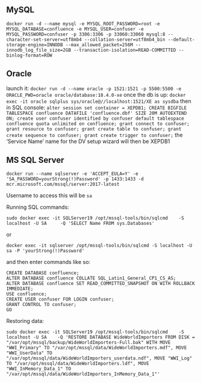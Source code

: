 ## MySQL

`docker run -d --name mysql -e MYSQL_ROOT_PASSWORD=root -e MYSQL_DATABASE=confluence -e MYSQL_USER=confuser -e MYSQL_PASSWORD=confuser -p 3306:3306 -p 33060:33060 mysql:8 --character-set-server=utf8mb4 --collation-server=utf8mb4_bin --default-storage-engine=INNODB --max_allowed_packet=256M --innodb_log_file_size=2GB --transaction-isolation=READ-COMMITTED --binlog-format=ROW`

## Oracle

launch it: `docker run -d --name oracle -p 1521:1521 -p 5500:5500 -e ORACLE_PWD=oracle oracle/database:18.4.0-xe`
once the db is up: `docker exec -it oracle sqlplus sys/oracle@//localhost:1521/XE as sysdba`
then in SQL console:
`alter session set container = XEPDB1;
CREATE BIGFILE TABLESPACE confluence DATAFILE 'confluence.dbf' SIZE 20M AUTOEXTEND ON;
create user confuser identified by confuser default tablespace confluence quota unlimited on confluence;
grant connect to confuser;
grant resource to confuser;
grant create table to confuser;
grant create sequence to confuser;
grant create trigger to confuser;`
the ‘Service Name’ name for the DV setup wizard will then be XEPDB1

## MS SQL Server

`docker run --name sqlserver -e 'ACCEPT_EULA=Y' -e 'SA_PASSWORD=yourStrong(!)Password' -p 1433:1433 -d mcr.microsoft.com/mssql/server:2017-latest`

Username to access this will be `sa`

Running SQL commands:

`sudo docker exec -it SQLServer19 /opt/mssql-tools/bin/sqlcmd    -S localhost -U SA     -Q 'SELECT Name FROM sys.Databases'`

or

`docker exec -it sqlserver /opt/mssql-tools/bin/sqlcmd -S localhost -U sa -P 'yourStrong(!)Password'` 

and then enter commands like so:

```CREATE LOGIN confuser WITH PASSWORD = 'Confuser1';
CREATE DATABASE confluence;
ALTER DATABASE confluence COLLATE SQL_Latin1_General_CP1_CS_AS;
ALTER DATABASE confluence SET READ_COMMITTED_SNAPSHOT ON WITH ROLLBACK IMMEDIATE;
USE confluence;
CREATE USER confuser FOR LOGIN confuser;
GRANT CONTROL TO confuser;
GO
```

Restoring data:

`sudo docker exec -it SQLServer19 /opt/mssql-tools/bin/sqlcmd    -S localhost -U SA    -Q 'RESTORE DATABASE WideWorldImporters FROM DISK = "/var/opt/mssql/backup/WideWorldImporters-Full.bak" WITH MOVE "WWI_Primary" TO "/var/opt/mssql/data/WideWorldImporters.mdf", MOVE "WWI_UserData" TO "/var/opt/mssql/data/WideWorldImporters_userdata.ndf", MOVE "WWI_Log" TO "/var/opt/mssql/data/WideWorldImporters.ldf", MOVE "WWI_InMemory_Data_1" TO "/var/opt/mssql/data/WideWorldImporters_InMemory_Data_1"'`
